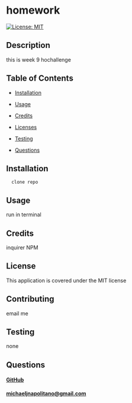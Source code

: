 
   # homework
   [![License: MIT](https://img.shields.io/badge/License-MIT-yellow.svg)](https://opensource.org/licenses/MIT)
   
   ## Description 
   this is week 9 hochallenge

   ## Table of Contents
  * [Installation](#installation)
    
  * [Usage](#usage)

  * [Credits](#credits)

  * [Licenses](#license)

  * [Testing](#test)

  * [Questions](#questions)
      
   
   ## Installation
      clone repo

   ## Usage 
  run in terminal

   ## Credits  
  inquirer NPM 
   
   ## License
   This application is covered under the MIT license
         
   
   ## Contributing
  email me
      
   ## Testing
  none
   
   ## Questions
  #### <a href="https://www.github.com/napo-100">GitHub</a>
  #### michaeljnapolitano@gmail.com
   
 